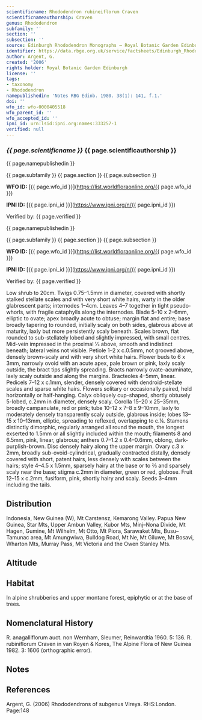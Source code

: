 ```yaml
---
scientificname: Rhododendron rubineiflorum Craven
scientificnameauthorship: Craven
genus: Rhododendron
subfamily: ''
section: ''
subsection: ''
source: Edinburgh Rhododendron Monographs – Royal Botanic Garden Edinburgh
identifier: https://data.rbge.org.uk/service/factsheets/Edinburgh_Rhododendron_Monographs.xhtml
author: Argent, G.
created: '2006'
rights holder: Royal Botanic Garden Edinburgh
license: ''
tags:
- taxonomy
- Rhododendron
namepublishedin: 'Notes RBG Edinb. 1980. 38(1): 141, f.1.'
doi: ''
wfo_id: wfo-0000405518
wfo_parent_id: ''
wfo_accepted_id: ''
ipni_id: urn:lsid:ipni.org:names:333257-1
verified: null
---
```

### _{{ page.scientificname }}_ {{ page.scientificauthorship }}
 {{ page.namepublishedin }}

{{ page.subfamily }} {{ page.section }} {{ page.subsection }}

**WFO ID:** [{{ page.wfo_id }}](https://list.worldfloraonline.org/{{ page.wfo_id }})

**IPNI ID:** [{{ page.ipni_id }}](https://www.ipni.org/n/{{ page.ipni_id }})

Verified by: {{ page.verified }}

 {{ page.namepublishedin }}

{{ page.subfamily }} {{ page.section }} {{ page.subsection }}

**WFO ID:** [{{ page.wfo_id }}](https://list.worldfloraonline.org/{{ page.wfo_id }})

**IPNI ID:** [{{ page.ipni_id }}](https://www.ipni.org/n/{{ page.ipni_id }})

Verified by: {{ page.verified }}



Low shrub to 20cm. Twigs 0.75–1.5mm in diameter, covered with shortly stalked stellate scales and with very short white hairs, warty in the older glabrescent parts; internodes 1–4cm. Leaves 4–7 together in tight pseudo­whorls, with fragile cataphylls along the internodes. Blade 5–10 x 2–6mm, elliptic to ovate; apex broadly acute to obtuse; margin flat and entire; base broadly tapering to rounded, initially scaly on both sides, glabrous above at maturity, laxly but more persistently scaly beneath. Scales brown, flat rounded to sub-stellately lobed and slightly impressed, with small centres. Mid-vein impressed in the proximal 1⁄3 above, smooth and indistinct beneath; lateral veins not visible. Petiole 1–2 x c.0.5mm, not grooved above, densely brown-scaly and with very short white hairs. Flower buds to 6 x 3mm, narrowly ovoid with an acute apex, pale brown or pink, laxly scaly outside, the bract tips slightly spreading. Bracts narrowly ovate-acuminate, laxly scaly outside and along the margins. Bracteoles 4–5mm, linear. Pedicels 7–12 x c.1mm, slender, densely covered with dendroid-stellate scales and sparse white hairs. Flowers solitary or occasionally paired, held horizontally or half-hanging. Calyx obliquely cup-shaped, shortly obtusely 5-lobed, c.2mm in diameter, densely scaly. Corolla 15–20 x 25–35mm, broadly campanulate, red or pink; tube 10–12 x 7–8 x 9–10mm, laxly to moderately densely transparently scaly outside, glabrous inside; lobes 13–15 x 10–13mm, elliptic, spreading to reflexed, overlapping to c.¼. Stamens distinctly dimorphic, regularly arranged all round the mouth, the longest exserted to 1.5mm or all slightly included within the mouth; filaments 8 and 6.5mm, pink, linear, glabrous; anthers 0.7–1.2 x 0.4–0.6mm, oblong, dark-purplish-brown. Disc densely hairy along the upper margin. Ovary c.3 x 2mm, broadly sub-ovoid-cylindrical, gradually contracted distally, densely covered with short, patent hairs, less densely with scales between the hairs; style 4–4.5 x 1.5mm, sparsely hairy at the base or to 2⁄3 and sparsely scaly near the base; stigma c.2mm in diameter, green or red, globose. Fruit 12–15 x c.2mm, fusiform, pink, shortly hairy and scaly. Seeds 3–4mm including the tails.

## Distribution
Indonesia, New Guinea (W), Mt Carstensz, Kemarong Valley. Papua New Guinea, Star Mts, Upper Ambun Valley, Kubor Mts, Minj–Nona Divide, Mt Hagen, Gumine, Mt Wilhelm, Mt Otto, Mt Piora, Sarawaket Mts, Busu–Tamunac area, Mt Amungwiwa, Bulldog Road, Mt Ne, Mt Giluwe, Mt Bosavi, Wharton Mts, Murray Pass, Mt Victoria and the Owen Stanley Mts.

## Altitude


## Habitat
In alpine shrubberies and upper montane forest, epiphytic or at the base of trees.

## Nomenclatural History
R. anagalliflorum auct. non Wernham, Sleumer, Reinwardtia 1960. 5: 136. R. rubiniflorum Craven in van Royen & Kores, The Alpine Flora of New Guinea 1982. 3: 1606 (orthographic error).
                       
## Notes


## References

Argent, G. (2006) Rhododendrons of subgenus Vireya. RHS:London. Page:148

